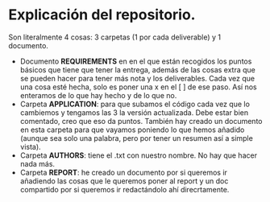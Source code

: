 # Explicación del repositorio.
Son literalmente 4 cosas: 3 carpetas (1 por cada deliverable) y 1 documento.

- Documento **REQUIREMENTS** en en el que están recogidos los puntos básicos que tiene que tener la entrega, además de las cosas extra que se pueden hacer para tener más nota y los deliverables. Cada vez que una cosa esté hecha, solo es poner una x en el [ ] de ese paso. Así nos enteramos de lo que hay hecho y de lo que no.
- Carpeta **APPLICATION**: para que subamos el código cada vez que lo cambiemos y tengamos las 3 la versión actualizada. Debe estar bien comentado, creo que eso da puntos. También hay creado un documento en esta carpeta para que vayamos poniendo lo que hemos añadido (aunque sea solo una palabra, pero por tener un resumen así a simple vista). 
- Carpeta **AUTHORS**: tiene el .txt con nuestro nombre. No hay que hacer nada más.
- Carpeta **REPORT**: he creado un documento por si queremos ir añadiendo las cosas que le queremos poner al report y un doc compartido por si queremos ir redactándolo ahí direcrtamente.
